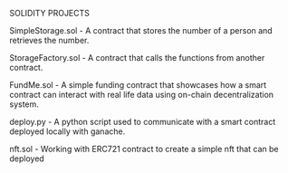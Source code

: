 SOLIDITY PROJECTS

SimpleStorage.sol - A contract that stores the  number of a person  and retrieves the number.

StorageFactory.sol - A contract that calls the functions from another contract.

FundMe.sol - A simple funding contract that showcases how a smart contract can interact with real life data using on-chain decentralization system.

deploy.py - A python script used to communicate with a smart contract deployed locally with ganache. 

nft.sol - Working with ERC721 contract to create a simple nft that can be deployed

